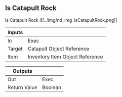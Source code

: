 ## Is Catapult Rock
Is Catapult Rock
![[../img/nd_img_IsCatapultRock.png]]

|Inputs||
|--|--|
| In | Exec |
| Target | Catapult Object Reference |
| Item | Inventory Item Object Reference |

|Outputs||
|--|--|
| Out | Exec |
| Return Value | Boolean |
